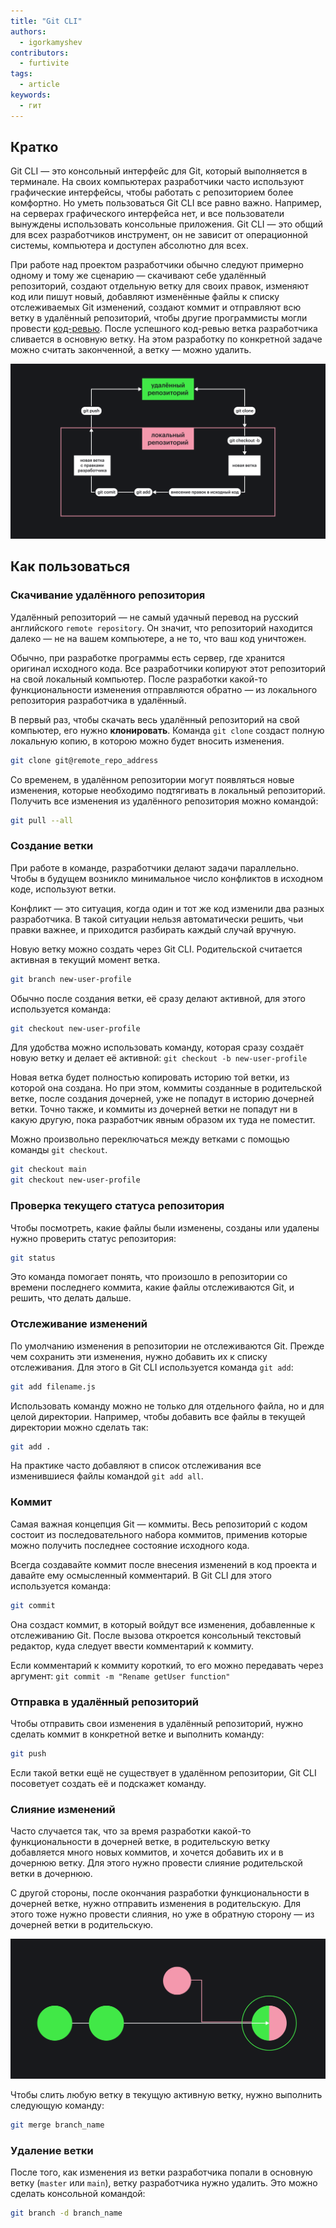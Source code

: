```yaml
---
title: "Git CLI"
authors:
  - igorkamyshev
contributors:
  - furtivite
tags:
  - article
keywords:
  - гит
---
```

## Кратко

Git CLI — это консольный интерфейс для Git, который выполняется в терминале. На своих компьютерах разработчики часто используют графические интерфейсы, чтобы работать с репозиторием более комфортно. Но уметь пользоваться Git CLI все равно важно. Например, на серверах графического интерфейса нет, и все пользователи вынуждены использовать консольные приложения. Git CLI — это общий для всех разработчиков инструмент, он не зависит от операционной системы, компьютера и доступен абсолютно для всех.

При работе над проектом разработчики обычно следуют примерно одному и тому же сценарию — скачивают себе удалённый репозиторий, создают отдельную ветку для своих правок, изменяют код или пишут новый, добавляют изменённые файлы к списку отслеживаемых Git изменений, создают коммит и отправляют всю ветку в удалённый репозиторий, чтобы другие программисты могли провести [код-ревью](../code-review). После успешного код-ревью ветка разработчика сливается в основную ветку. На этом разработку по конкретной задаче можно считать законченной, а ветку — можно удалить.

![Схема работы с Гит](images/high-level.png)

## Как пользоваться

### Скачивание удалённого репозитория

Удалённый репозиторий — не самый удачный перевод на русский английского `remote repository`. Он значит, что репозиторий находится далеко — не на вашем компьютере, а не то, что ваш код уничтожен.

Обычно, при разработке программы есть сервер, где хранится оригинал исходного кода. Все разработчики копируют этот репозиторий на свой локальный компьютер. После разработки какой-то функциональности изменения отправляются обратно — из локального репозитория разработчика в удалённый.

В первый раз, чтобы скачать весь удалённый репозиторий на свой компьютер, его нужно __клонировать__. Команда `git clone` создаст полную локальную копию, в которою можно будет вносить изменения.

```bash
git clone git@remote_repo_address
```

Со временем, в удалённом репозитории могут появляться новые изменения, которые необходимо подтягивать в локальный репозиторий. Получить все изменения из удалённого репозитория можно командой:

```bash
git pull --all
```

### Создание ветки

При работе в команде, разработчики делают задачи параллельно. Чтобы в будущем возникло минимальное число конфликтов в исходном коде, используют ветки.

Конфликт — это ситуация, когда один и тот же код изменили два разных разработчика. В такой ситуации нельзя автоматически решить, чьи правки важнее, и приходится разбирать каждый случай вручную.

Новую ветку можно создать через Git CLI. Родительской считается активная в текущий момент ветка.

```bash
git branch new-user-profile
```

Обычно после создания ветки, её сразу делают активной, для этого используется команда:

```bash
git checkout new-user-profile
```

Для удобства можно использовать команду, которая сразу создаёт новую ветку и делает её активной: `git checkout -b new-user-profile`

Новая ветка будет полностью копировать историю той ветки, из которой она создана. Но при этом, коммиты созданные в родительской ветке, после создания дочерней, уже не попадут в историю дочерней ветки. Точно также, и коммиты из дочерней ветки не попадут ни в какую другую, пока разработчик явным образом их туда не поместит.

Можно произвольно переключаться между ветками с помощью команды `git checkout`.

```bash
git checkout main
git checkout new-user-profile
```

### Проверка текущего статуса репозитория

Чтобы посмотреть, какие файлы были изменены, созданы или удалены нужно проверить статус репозитория:

```bash
git status
```

Это команда помогает понять, что произошло в репозитории со времени последнего коммита, какие файлы отслеживаются Git, и решить, что делать дальше.

### Отслеживание изменений

По умолчанию изменения в репозитории не отслеживаются Git. Прежде чем сохранить эти изменения, нужно добавить их к списку отслеживания. Для этого в Git CLI используется команда `git add`:

```bash
git add filename.js
```

Использовать команду можно не только для отдельного файла, но и для целой директории. Например, чтобы добавить все файлы в текущей директории можно сделать так:

```bash
git add .
```

На практике часто добавляют в список отслеживания все изменившиеся файлы командой `git add all`.

### Коммит

Самая важная концепция Git — коммиты. Весь репозиторий с кодом состоит из последовательного набора коммитов, применив которые можно получить последнее состояние исходного кода.

Всегда создавайте коммит после внесения изменений в код проекта и давайте ему осмысленный комментарий. В Git CLI для этого используется команда:

```bash
git commit
```

Она создаст коммит, в который войдут все изменения, добавленные к отслеживанию Git. После вызова откроется консольный текстовый редактор, куда следует ввести комментарий к коммиту.

Если комментарий к коммиту короткий, то его можно передавать через аргумент: `git commit -m "Rename getUser function"`

### Отправка в удалённый репозиторий

Чтобы отправить свои изменения в удалённый репозиторий, нужно сделать коммит в конкретной ветке и выполнить команду:

```bash
git push
```

Если такой ветки ещё не существует в удалённом репозитории, Git CLI посоветует создать её и подскажет команду.

### Слияние изменений

Часто случается так, что за время разработки какой-то функциональности в дочерней ветке, в родительскую ветку добавляется много новых коммитов, и хочется добавить их и в дочернюю ветку. Для этого нужно провести слияние родительской ветки в дочернюю.

С другой стороны, после окончания разработки функциональности в дочерней ветке, нужно отправить изменения в родительскую. Для этого тоже нужно провести слияния, но уже в обратную сторону — из дочерней ветки в родительскую.

![Слияние веток](images/merge.png)

Чтобы слить любую ветку в текущую активную ветку, нужно выполнить следующую команду:

```bash
git merge branch_name
```

### Удаление ветки

После того, как изменения из ветки разработчика попали в основную ветку (`master` или `main`), ветку разработчика нужно удалить. Это можно сделать консольной командой:

```bash
git branch -d branch_name
```
